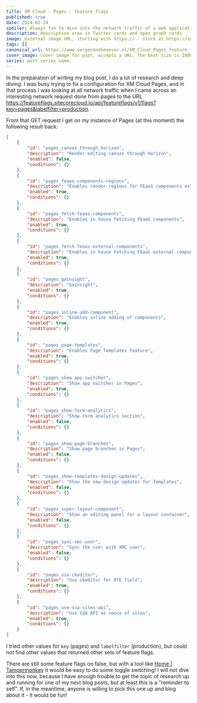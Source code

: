 ```yaml
---
title: XM Cloud - Pages - feature flags
published: true
date: 2024-02-24
spoiler: Always fun to dive into the network traffic of a web application. In this case  the XM Cloud Pages editor. And what do we see? Feature flags!!
description: description area in Twitter cards and open graph cards
image: external image URL, starting with https:// - store at https://imgbb.com/
tags: []
canonical_url: https://www.sergevandenoever.nl/XM_Cloud_Pages_feature_flags
cover_image: cover image for post, accepts a URL. The best size is 1000 x 420.
series: post series name.
---
```

In the preparation of writing my blog post, I do a lot of research and deep diving. I was busy trying to fix a configuration for XM Cloud Pages, and in that process I was looking at all network traffic when I came across an interesting network request done from pages to the URL https://featureflags.sitecorecloud.io/api/featureflags/v1/flags?key=pages&labelfilter=production.

From that GET request I get on my instance of Pages (at this moment) the following result back:

```json
[
    {
        "id": "pages_canvas_through_horizon",
        "description": "Render editing canvas through Horizon",
        "enabled": false,
        "conditions": {}
    },
    {
        "id": "pages_feaas-components-regions",
        "description": "Enables render regions for FEaaS components extensions",
        "enabled": true,
        "conditions": {}
    },
    {
        "id": "pages_fetch-feaas-components",
        "description": "Enables in house fetching FEaaS components",
        "enabled": true,
        "conditions": {}
    },
    {
        "id": "pages_fetch-feaas-external-components",
        "description": "Enables in house fetching FEaaS external components",
        "enabled": true,
        "conditions": {}
    },
    {
        "id": "pages_gainsight",
        "description": "Gainsight",
        "enabled": true,
        "conditions": {}
    },
    {
        "id": "pages_inline-add-component",
        "description": "Enables inline adding of components",
        "enabled": true,
        "conditions": {}
    },
    {
        "id": "pages_page-templates",
        "description": "Enables Page Templates feature",
        "enabled": true,
        "conditions": {}
    },
    {
        "id": "pages_show-app-switcher",
        "description": "Show app switcher in Pages",
        "enabled": true,
        "conditions": {}
    },
    {
        "id": "pages_show-form-analytics",
        "description": "Show Form analytics section",
        "enabled": false,
        "conditions": {}
    },
    {
        "id": "pages_show-page-branches",
        "description": "Show page branches in Pages",
        "enabled": false,
        "conditions": {}
    },
    {
        "id": "pages_show-templates-design-updates",
        "description": "Show the new design updates for Templates",
        "enabled": false,
        "conditions": {}
    },
    {
        "id": "pages_super-layout-component",
        "description": "Show an editing panel for a layout container",
        "enabled": false,
        "conditions": {}
    },
    {
        "id": "pages_sync-xmc-user",
        "description": "Sync the user with XMC user",
        "enabled": false,
        "conditions": {}
    },
    {
        "id": "pages_use-ckeditor",
        "description": "Use ckeditor for RTE field",
        "enabled": true,
        "conditions": {}
    },
    {
        "id": "pages_use-sxa-sites-api",
        "description": "Use SXA API as souce of sites",
        "enabled": true,
        "conditions": {}
    }
]
```

I tried other values for `key` (pages) and `labelfilter` (production), but could not find other values that returned other sets of feature flags. 

There are still some feature flags on false, but with a tool like [Home | Tampermonkey](https://www.tampermonkey.net/) it would be easy to do some toggle switching! I will not dive into this now, because I have enough trouble to get the topic of research up and running for one of my next blog posts, but at least this is a "reminder to self". If, in the meantime, anyone is willing to pick this one up and blog about it - it would be fun!
